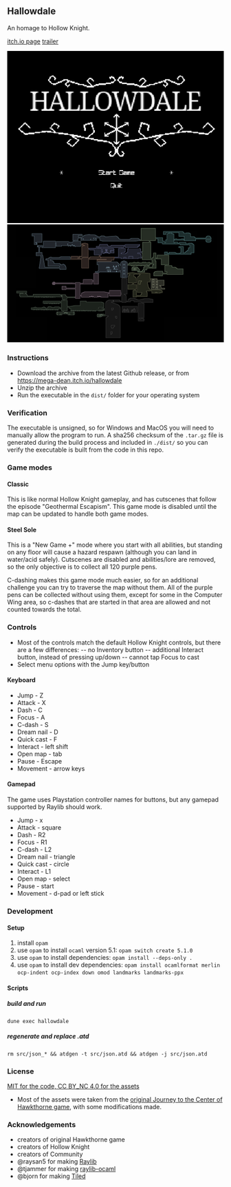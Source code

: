 
## Hallowdale

An homage to Hollow Knight.

[itch.io page](https://mega-dean.itch.io/hallowdale)
[trailer](https://vimeo.com/922178452)

![main menu screenshot](./assets/main-menu-screenshot.png)
![world map screenshot](./assets/npcs/shared/world-map.png)

### Instructions

- Download the archive from the latest Github release, or from https://mega-dean.itch.io/hallowdale
- Unzip the archive
- Run the executable in the `dist/` folder for your operating system

### Verification

The executable is unsigned, so for Windows and MacOS you will need to manually allow the program to
run. A sha256 checksum of the `.tar.gz` file is generated during the build process and included in
`./dist/` so you can verify the executable is built from the code in this repo.

### Game modes

#### Classic

This is like normal Hollow Knight gameplay, and has cutscenes that follow the episode "Geothermal
Escapism". This game mode is disabled until the map can be updated to handle both game modes.

#### Steel Sole

This is a "New Game +" mode where you start with all abilities, but standing on any floor will
cause a hazard respawn (although you can land in water/acid safely). Cutscenes are disabled and
abilities/lore are removed, so the only objective is to collect all 120 purple pens.

C-dashing makes this game mode much easier, so for an additional challenge you can try to traverse
the map without them. All of the purple pens can be collected without using them, except for some in
the Computer Wing area, so c-dashes that are started in that area are allowed and not counted towards
the total.

### Controls

- Most of the controls match the default Hollow Knight controls, but there are a few differences:
-- no Inventory button
-- additional Interact button, instead of pressing up/down
-- cannot tap Focus to cast
- Select menu options with the Jump key/button

#### Keyboard

- Jump - Z
- Attack - X
- Dash - C
- Focus - A
- C-dash - S
- Dream nail - D
- Quick cast - F
- Interact - left shift
- Open map - tab
- Pause - Escape
- Movement - arrow keys

#### Gamepad

The game uses Playstation controller names for buttons, but any gamepad supported by Raylib should work.

- Jump - x
- Attack - square
- Dash - R2
- Focus - R1
- C-dash - L2
- Dream nail - triangle
- Quick cast - circle
- Interact - L1
- Open map - select
- Pause - start
- Movement - d-pad or left stick

### Development

#### Setup

1. install `opam`
2. use `opam` to install `ocaml` version 5.1: `opam switch create 5.1.0`
3. use `opam` to install dependencies: `opam install --deps-only .`
4. use `opam` to install dev dependencies: `opam install ocamlformat merlin ocp-indent ocp-index down omod landmarks landmarks-ppx`

#### Scripts

##### build and run

```
dune exec hallowdale
```

##### regenerate and replace .atd

```
rm src/json_* && atdgen -t src/json.atd && atdgen -j src/json.atd
```

### License

[MIT for the code, CC BY_NC 4.0 for the assets](LICENSE.md)

- Most of the assets were taken from the [original Journey to the Center of Hawkthorne game](https://github.com/hawkthorne/hawkthorne-journey/tree/master/src/images), with some modifications made.

### Acknowledgements

- creators of original Hawkthorne game
- creators of Hollow Knight
- creators of Community
- @raysan5 for making [Raylib](https://github.com/raysan5/raylib)
- @tjammer for making [raylib-ocaml](https://github.com/tjammer/raylib-ocaml)
- @bjorn for making [Tiled](https://github.com/mapeditor/tiled)
